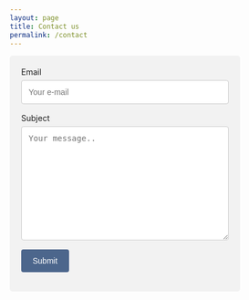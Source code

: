 ```yaml
---
layout: page
title: Contact us
permalink: /contact
---
```


<!--<form name="contactform" method="post" action="https://formspree.io/nomad.ai.ou@gmail.com">
  <input type="email" name="email" placeholder="Your email">
  <textarea name="message" placeholder="Your message"></textarea>
  <button type="submit">Send</button>
</form> -->

<style>
body {
  <!-- font-family: Arial,
  Helvetica, sans-serif; -->
}
* {box-sizing: border-box;}

input[type=text], select, textarea {
    width: 100%;
    padding: 12px;
    border: 1px solid #ccc;
    border-radius: 4px;
    box-sizing: border-box;
    margin-top: 6px;
    margin-bottom: 16px;
    resize: vertical;
}

input[type=submit] {
    background-color: #4C668C;
    color: white;
    padding: 12px 20px;
    border: none;
    border-radius: 4px;
    cursor: pointer;
}

input, select, textarea {
font-size: 100%;
}


input[type=submit]:hover {
    background-color: #142E54;
}

.formContainer {
    border-radius: 5px;
    background-color: #f2f2f2;
    padding: 20px;
}
</style>


<div class="formContainer">
  <form action="https://formspree.io/contact@nomadai.org" method="POST">
    <label for="fname">Email</label>
    <input type="text" id="fname" name="email" placeholder="Your e-mail">
    <label for="subject">Subject</label>
    <textarea id="subject" name="subject" placeholder="Your message.." style="height:200px"></textarea>
    <input type="submit" value="Submit">
  </form>
</div>
